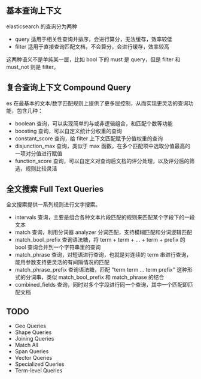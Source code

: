 ## 基本查询上下文
elasticsearch 的查询分为两种

- query 适用于相关性查询并排序，会进行算分，无法缓存，效率较低
- filter 适用于直接查询匹配文档，不会算分，会进行缓存，效率较高

这两种语义不是单纯某一层，比如 bool 下的 must 是 query，但是 filter 和 must_not 则是 filter。


## 复合查询上下文 Compound Query
es 在最基本的文本/数字匹配规则上提供了更多层控制，从而实现更灵活的查询功能，包含几种：

- boolean 查询，可以实现简单的与或非逻辑组合，和匹配个数等功能
- boosting 查询，可以自定义统计分权重的查询
- constant_score 查询，给 filter 上下文匹配赋予分值权重的查询
- disjunction_max 查询，类似于 max 函数，在多个匹配项中选取分值最高的一项对分值进行赋值
- function_score 查询，可以自定义对查询后文档的评分处理，以及评分后的筛选，规则比较灵活


## 全文搜索 Full Text Queries
全文搜索提供一系列规则进行文字搜索。

- intervals 查询，主要是组合各种文本片段匹配的规则来匹配某个字段下的一段文本
- match 查询，利用分词器 analyzer 分词匹配，支持模糊匹配和分词逻辑匹配
- match_bool_prefix 查询语法糖，将 term + term + ... + term + prefix 的 bool 查询合并到一个字符串里的查询
- match_phrase 查询，对短语进行查询，也就是对连续的 term 串进行查询，能用参数支持更灵活的有间隔情况的匹配
- match_phrase_prefix 查询语法糖，匹配 "term term ... term prefix" 这种形式的分词串，类似 match_bool_prefix 和 match_phrase 的结合
- combined_fields 查询，同时对多个字段进行同一个查询，其中一个匹配即匹配文档

## TODO
- Geo Queries
- Shape Queries
- Joining Queries
- Match All
- Span Queries
- Vector Queries
- Specialized Queries
- Term-level Queries
